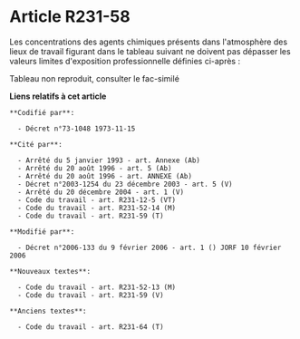 # Article R231-58

Les concentrations des agents chimiques présents dans l'atmosphère des lieux de travail figurant dans le tableau suivant ne
doivent pas dépasser les valeurs limites d'exposition professionnelle définies ci-après :

Tableau non reproduit, consulter le fac-similé

**Liens relatifs à cet article**

	**Codifié par**:

	  - Décret n°73-1048 1973-11-15

	**Cité par**:

	  - Arrêté du 5 janvier 1993 - art. Annexe (Ab)
	  - Arrêté du 20 août 1996 - art. 5 (Ab)
	  - Arrêté du 20 août 1996 - art. ANNEXE (Ab)
	  - Décret n°2003-1254 du 23 décembre 2003 - art. 5 (V)
	  - Arrêté du 20 décembre 2004 - art. 1 (V)
	  - Code du travail - art. R231-12-5 (VT)
	  - Code du travail - art. R231-52-14 (M)
	  - Code du travail - art. R231-59 (T)

	**Modifié par**:

	  - Décret n°2006-133 du 9 février 2006 - art. 1 () JORF 10 février 2006

	**Nouveaux textes**:

	  - Code du travail - art. R231-52-13 (M)
	  - Code du travail - art. R231-59 (V)

	**Anciens textes**:

	  - Code du travail - art. R231-64 (T)
